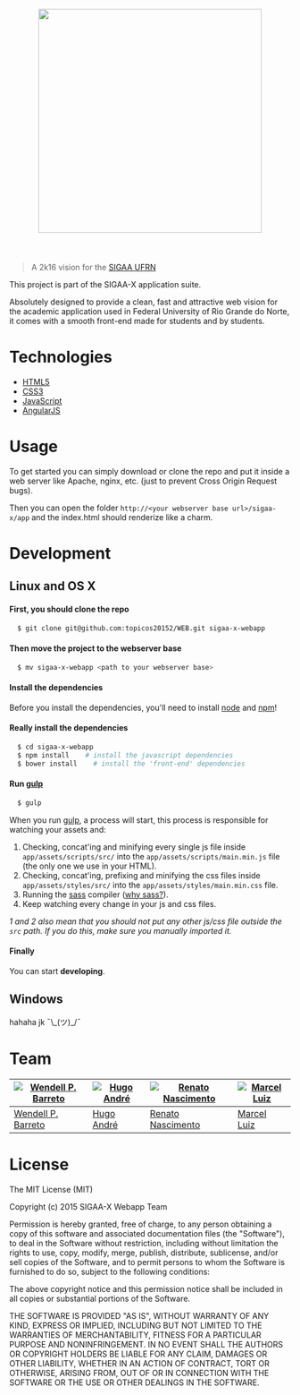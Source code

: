 <h1 align="center">
	<br>
	<img width="400" src="https://rawgit.com/topicos20152/WEB/master/app/assets%40admin/images/logo.png">
	<br>
	<br>
</h1>

> A 2k16 vision for the <a href="https://sigaa.ufrn.br/" target="_blank">SIGAA UFRN</a>

This project is part of the SIGAA-X application suite.

Absolutely designed to provide a clean, fast and attractive web vision for the academic application used in Federal University of Rio Grande do Norte, it comes with a smooth front-end made for students and by students.

# Technologies
  * <a href="http://www.w3schools.com/html/html5_intro.asp" target="_blank">HTML5</a>
  * <a href="http://www.w3schools.com/css/css3_intro.asp" target="_blank">CSS3</a>
  * <a href="https://www.javascript.com/" target="_blank">JavaScript</a>
  * <a href="https://angularjs.org/" target="_blank">AngularJS</a>
  

# Usage

To get started you can simply download or clone the repo and put it inside a web server like Apache, nginx, etc. (just to prevent Cross Origin Request bugs).

Then you can open the folder `http://<your webserver base url>/sigaa-x/app` and the index.html should renderize like a charm.


# Development

## Linux and OS X

#### First, you should clone the repo
```bash
  $ git clone git@github.com:topicos20152/WEB.git sigaa-x-webapp
```

#### Then move the project to the webserver base
```bash
  $ mv sigaa-x-webapp <path to your webserver base>
```

#### Install the dependencies
Before you install the dependencies, you'll need to install <a href="https://nodejs.org/" target="_blank">node</a> and <a href="https://www.npmjs.com/" target="_blank">npm</a>!

#### Really install the dependencies
```bash
  $ cd sigaa-x-webapp
  $ npm install    # install the javascript dependencies
  $ bower install    # install the 'front-end' dependencies
```

#### Run <a href="http://gulpjs.com/" target="_blank">gulp</a>
```bash
  $ gulp
```
When you run <a href="http://gulpjs.com/" target="_blank">gulp</a>, a process will start, this process
is responsible for watching your assets and:
  1. Checking, concat'ing and minifying every single js file inside `app/assets/scripts/src/` into the `app/assets/scripts/main.min.js` file (the only one we use in your HTML).
  2. Checking, concat'ing, prefixing and minifying the css files inside `app/assets/styles/src/` into the `app/assets/styles/main.min.css` file. 
  3. Running the <a href="http://sass-lang.com/" target="_blank">sass</a> compiler (<a href="http://alistapart.com/article/why-sass" target="_blank">why sass?</a>).
  4. Keep watching every change in your js and css files.

*1 and 2 also mean that you should not put any other js/css file outside the `src` path. If you do this, make sure you manually imported it.*

#### Finally
You can start **developing**.

## Windows

hahaha jk ¯\\\_(ツ)_/¯

# Team

[![Wendell P. Barreto](https://avatars2.githubusercontent.com/u/2782873?v=3&s=144)](https://github.com/wendellpbarreto) | [![Hugo André](https://avatars1.githubusercontent.com/u/8400059?v=3&s=144)](https://github.com/hugoandregg) | [![Renato Nascimento](https://avatars0.githubusercontent.com/u/4237373?v=3&s=144)](https://github.com/rhnasc) | [![Marcel Luiz](https://avatars1.githubusercontent.com/u/8753560?v=3&s=144)](https://github.com/marcelluiz96)
---|---|---|---
[Wendell P. Barreto](https://github.com/wendellpbarreto) | [Hugo André](https://github.com/hugoandregg) | [Renato Nascimento](https://github.com/rhnasc) | [Marcel Luiz](https://github.com/marcelluiz96)

# License

The MIT License (MIT)

Copyright (c) 2015 SIGAA-X Webapp Team

Permission is hereby granted, free of charge, to any person obtaining a copy
of this software and associated documentation files (the "Software"), to deal
in the Software without restriction, including without limitation the rights
to use, copy, modify, merge, publish, distribute, sublicense, and/or sell
copies of the Software, and to permit persons to whom the Software is
furnished to do so, subject to the following conditions:

The above copyright notice and this permission notice shall be included in all
copies or substantial portions of the Software.

THE SOFTWARE IS PROVIDED "AS IS", WITHOUT WARRANTY OF ANY KIND, EXPRESS OR
IMPLIED, INCLUDING BUT NOT LIMITED TO THE WARRANTIES OF MERCHANTABILITY,
FITNESS FOR A PARTICULAR PURPOSE AND NONINFRINGEMENT. IN NO EVENT SHALL THE
AUTHORS OR COPYRIGHT HOLDERS BE LIABLE FOR ANY CLAIM, DAMAGES OR OTHER
LIABILITY, WHETHER IN AN ACTION OF CONTRACT, TORT OR OTHERWISE, ARISING FROM,
OUT OF OR IN CONNECTION WITH THE SOFTWARE OR THE USE OR OTHER DEALINGS IN THE
SOFTWARE.
